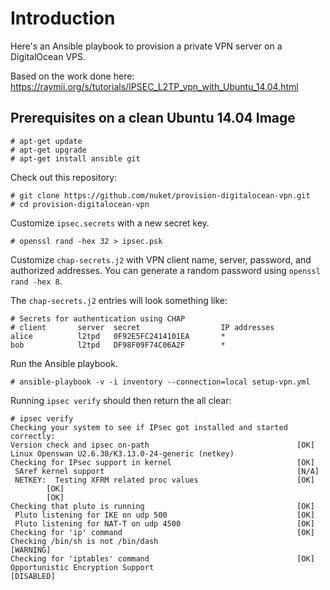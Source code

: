 Introduction
============

Here's an Ansible playbook to provision a private VPN server on a DigitalOcean VPS.

Based on the work done here: 
https://raymii.org/s/tutorials/IPSEC_L2TP_vpn_with_Ubuntu_14.04.html

Prerequisites on a clean Ubuntu 14.04 Image
-------------------------------------------

```
# apt-get update
# apt-get upgrade
# apt-get install ansible git
```

Check out this repository:

```
# git clone https://github.com/nuket/provision-digitalocean-vpn.git
# cd provision-digitalocean-vpn
```

Customize `ipsec.secrets` with a new secret key.

```
# openssl rand -hex 32 > ipsec.psk
```

Customize `chap-secrets.j2` with VPN client name, server, password, and authorized addresses. You can generate a random password using `openssl rand -hex 8`. 

The `chap-secrets.j2` entries will look something like:

```
# Secrets for authentication using CHAP
# client       server  secret                  IP addresses
alice          l2tpd   0F92E5FC2414101EA       *
bob            l2tpd   DF98F09F74C06A2F        *
```

Run the Ansible playbook.

```
# ansible-playbook -v -i inventory --connection=local setup-vpn.yml
```

Running `ipsec verify` should then return the all clear:

```
# ipsec verify
Checking your system to see if IPsec got installed and started correctly:
Version check and ipsec on-path                                 [OK]
Linux Openswan U2.6.38/K3.13.0-24-generic (netkey)
Checking for IPsec support in kernel                            [OK]
 SAref kernel support                                           [N/A]
 NETKEY:  Testing XFRM related proc values                      [OK]
        [OK]
        [OK]
Checking that pluto is running                                  [OK]
 Pluto listening for IKE on udp 500                             [OK]
 Pluto listening for NAT-T on udp 4500                          [OK]
Checking for 'ip' command                                       [OK]
Checking /bin/sh is not /bin/dash                               [WARNING]
Checking for 'iptables' command                                 [OK]
Opportunistic Encryption Support                                [DISABLED]
```
